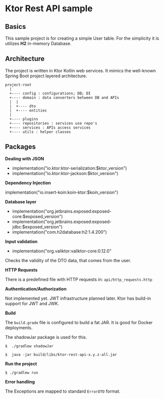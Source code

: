 # Ktor Rest API sample

## Basics

This sample project is for creating a simple User table. For the simplicity it is utilizes __H2__ in-memory Database.

## Architecture

The project is written in Ktor Kotlin web services. It mimics the well-known Spring Boot project layered architecture.

```
project-root
  |
  +---- config : configurations; DB; DI
  +---- domain : data converters between DB and APIs
  |  |
  |  +---- dto
  |  +---- entities
  |
  +---- plugins
  +---- repositories : services use repo's
  +---- services : APIs access services
  +---- utils : helper classes
```

## Packages

__Dealing with JSON__

- implementation("io.ktor:ktor-serialization:$ktor_version")
- implementation("io.ktor:ktor-jackson:$ktor_version")

__Dependency Injection__

implementation("io.insert-koin:koin-ktor:$koin_version")

__Database layer__

- implementation("org.jetbrains.exposed:exposed-core:$exposed_version")
- implementation("org.jetbrains.exposed:exposed-jdbc:$exposed_version")
- implementation("com.h2database:h2:1.4.200")

__Input validation__

- implementation("org.valiktor:valiktor-core:0.12.0"

Checks the validity of the DTO data, that comes from the user.

__HTTP Requests__

There is a predefined file with HTTP requests in: `api/http_requests.http`

__Authentication/Authorization__

Not implemented yet. JWT infrastructure planned later. Ktor has build-in support for JWT and JWK.

__Build__

The `build.grade` file is configured to build a fat JAR. It is good for Docker deployments.

The shadowJar package is used for this.

```
$  ./gradlew shadowJar

$  java -jar build/libs/ktor-rest-api-x.y.z-all.jar
```

__Run the project__

`$ ./gradlew run`

__Error handling__

The Exceptions are mapped to standard `ErrorDTO` format.
